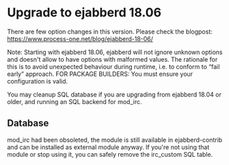 # Upgrade to ejabberd 18.06

There are few option changes in this version. Please check the blogpost:
https://www.process-one.net/blog/ejabberd-18-06/

Note: Starting with ejabberd 18.06, ejabberd will not ignore unknown options
and doesn't allow to have options with malformed values. The rationale for
this is to avoid unexpected behaviour during runtime, i.e. to conform to
“fail early” approach.
FOR PACKAGE BUILDERS: You must ensure your configuration is valid.

You may cleanup SQL database if you are upgrading from ejabberd 18.04 or
older, and running an SQL backend for mod_irc.

## Database

mod_irc had been obsoleted, the module is still available in ejabberd-contrib
and can be installed as external module anyway. If you're not using that module
or stop using it, you can safely remove the irc_custom SQL table.
